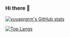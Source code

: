 ### Hi there 👋
[![yuyaprgrm's GitHub stats](https://github-readme-stats.vercel.app/api?username=yuyaprgrm)](https://github.com/anuraghazra/github-readme-stats)

[![Top Langs](https://github-readme-stats.vercel.app/api/top-langs/?username=yuyaprgrm&layout=compact)](https://github.com/anuraghazra/github-readme-stats)

<!--
**yuyaprgrm/yuyaprgrm** is a ✨ _special_ ✨ repository because its `README.md` (this file) appears on your GitHub profile.

Here are some ideas to get you started:

- 🔭 I’m currently working on ...
- 🌱 I’m currently learning ...
- 👯 I’m looking to collaborate on ...
- 🤔 I’m looking for help with ...
- 💬 Ask me about ...
- 📫 How to reach me: ...
- 😄 Pronouns: ...
- ⚡ Fun fact: ...
-->

